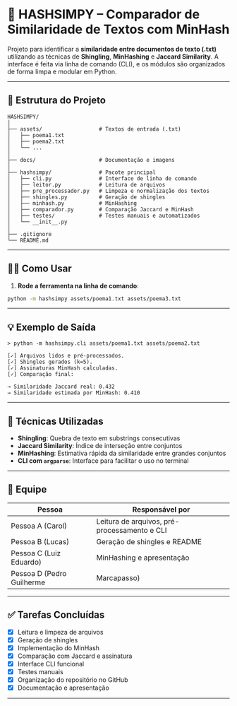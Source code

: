 
# 🧠 HASHSIMPY – Comparador de Similaridade de Textos com MinHash

Projeto para identificar a **similaridade entre documentos de texto (.txt)** utilizando as técnicas de **Shingling**, **MinHashing** e **Jaccard Similarity**. A interface é feita via linha de comando (CLI), e os módulos são organizados de forma limpa e modular em Python.

---

## 📁 Estrutura do Projeto

```
HASHSIMPY/
│
├── assets/                  # Textos de entrada (.txt)
│   ├── poema1.txt
│   ├── poema2.txt
│   └── ...
│
├── docs/                    # Documentação e imagens
│
├── hashsimpy/               # Pacote principal
│   ├── cli.py               # Interface de linha de comando
│   ├── leitor.py            # Leitura de arquivos
│   ├── pre_processador.py   # Limpeza e normalização dos textos
│   ├── shingles.py          # Geração de shingles 
│   ├── minhash.py           # MinHashing
│   ├── comparador.py        # Comparação Jaccard e MinHash
│   ├── testes/              # Testes manuais e automatizados
│   └── __init__.py
│
├── .gitignore
└── README.md
```

---

## 👨‍💻 Como Usar

1. **Rode a ferramenta na linha de comando**:

```bash
python -m hashsimpy assets/poema1.txt assets/poema3.txt
```

---

## 💡 Exemplo de Saída

```
> python -m hashsimpy.cli assets/poema1.txt assets/poema2.txt

[✓] Arquivos lidos e pré-processados.
[✓] Shingles gerados (k=5).
[✓] Assinaturas MinHash calculadas.
[✓] Comparação final:

→ Similaridade Jaccard real: 0.432
→ Similaridade estimada por MinHash: 0.410
```

---

## 📌 Técnicas Utilizadas

- **Shingling**: Quebra de texto em substrings consecutivas
- **Jaccard Similarity**: Índice de interseção entre conjuntos
- **MinHashing**: Estimativa rápida da similaridade entre grandes conjuntos
- **CLI com `argparse`**: Interface para facilitar o uso no terminal

---

## 👥 Equipe

| Pessoa | Responsável por |
|--------|------------------|
| Pessoa A (Carol)| Leitura de arquivos, pré-processamento e CLI |
| Pessoa B (Lucas) | Geração de shingles e README |
| Pessoa C (Luiz Eduardo) | MinHashing e apresentação |
| Pessoa D (Pedro Guilherme|Marcapasso) | Comparação, integração dos módulos e fluxo final |

---

## ✅ Tarefas Concluídas

- [x] Leitura e limpeza de arquivos
- [x] Geração de shingles 
- [x] Implementação do MinHash
- [x] Comparação com Jaccard e assinatura
- [x] Interface CLI funcional
- [x] Testes manuais
- [x] Organização do repositório no GitHub
- [x] Documentação e apresentação

---


